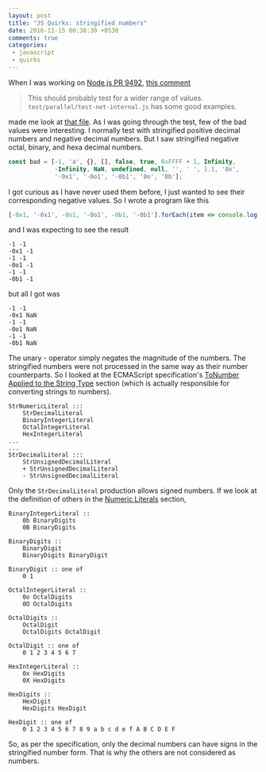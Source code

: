 ```yaml
---
layout: post
title: "JS Quirks: stringified numbers"
date: 2016-11-15 00:38:30 +0530
comments: true
categories:
 - javascript
 - quirks
---
```


When I was working on [Node.js PR 9492](https://github.com/nodejs/node/pull/9492), [this comment](https://github.com/nodejs/node/pull/9492#discussion_r86987446)

> This should probably test for a wider range of values. `test/parallel/test-net-internal.js` has some good examples.

made me look at [that file](https://github.com/nodejs/node/blob/fc44bd4d0b984f7b926b8c92b8e9a88da1c08921/test/parallel/test-net-internal.js). As I was going through the test, few of the bad values were interesting. I normally test with stringified positive decimal numbers and negative decimal numbers. But I saw stringified negative octal, binary, and hexa decimal numbers.

```js
const bad = [-1, 'a', {}, [], false, true, 0xFFFF + 1, Infinity,
             -Infinity, NaN, undefined, null, '', ' ', 1.1, '0x',
             '-0x1', '-0o1', '-0b1', '0o', '0b'];
```

I got curious as I have never used them before, I just wanted to see their corresponding negative values. So I wrote a program like this

```js
[-0x1, '-0x1', -0o1, '-0o1', -0b1, '-0b1'].forEach(item => console.log(item, +item));
```

and I was expecting to see the result

```text
-1 -1
-0x1 -1
-1 -1
-0o1 -1
-1 -1
-0b1 -1
```

but all I got was

```text
-1 -1
-0x1 NaN
-1 -1
-0o1 NaN
-1 -1
-0b1 NaN
```

The unary - operator simply negates the magnitude of the numbers. The stringified numbers were not processed in the same way as their number counterparts. So I looked at the ECMAScript specification's [ToNumber Applied to the String Type](http://www.ecma-international.org/ecma-262/6.0/#sec-tonumber-applied-to-the-string-type) section (which is actually responsible for converting strings to numbers).

```text
StrNumericLiteral :::
    StrDecimalLiteral
    BinaryIntegerLiteral
    OctalIntegerLiteral
    HexIntegerLiteral
...
...
StrDecimalLiteral :::
    StrUnsignedDecimalLiteral
    + StrUnsignedDecimalLiteral
    - StrUnsignedDecimalLiteral
```

Only the <code>StrDecimalLiteral</code> production allows signed numbers. If we look at the definition of others in the [Numeric Literals](http://www.ecma-international.org/ecma-262/6.0/#sec-literals-numeric-literals) section,

```text
BinaryIntegerLiteral ::
    0b BinaryDigits
    0B BinaryDigits

BinaryDigits ::
    BinaryDigit
    BinaryDigits BinaryDigit

BinaryDigit :: one of
    0 1

OctalIntegerLiteral ::
    0o OctalDigits
    0O OctalDigits

OctalDigits ::
    OctalDigit
    OctalDigits OctalDigit

OctalDigit :: one of
    0 1 2 3 4 5 6 7

HexIntegerLiteral ::
    0x HexDigits
    0X HexDigits

HexDigits ::
    HexDigit
    HexDigits HexDigit

HexDigit :: one of
    0 1 2 3 4 5 6 7 8 9 a b c d e f A B C D E F
```

So, as per the specification, only the decimal numbers can have signs in the stringified number form. That is why the others are not considered as numbers.